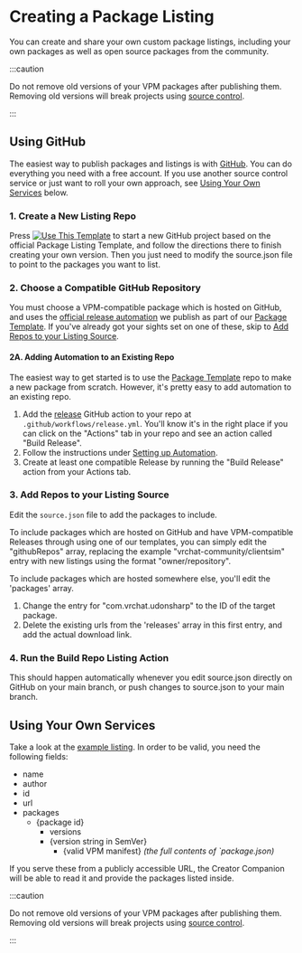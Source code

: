 # Creating a Package Listing

You can create and share your own custom package listings, including your own packages as well as open source packages from the community.

<!-- Don't forget sync this caution with vpm/packages.md -->

:::caution

Do not remove old versions of your VPM packages after publishing them.
Removing old versions will break projects using [source control](https://vcc.docs.vrchat.com/vpm/source-control).

:::

## Using GitHub

The easiest way to publish packages and listings is with [GitHub](https://github.com/). You can do everything you need with a free account. If you use another source control service or just want to roll your own approach, see [Using Your Own Services](#using-your-own-services) below.

### 1. Create a New Listing Repo

Press [![Use This Template](https://user-images.githubusercontent.com/737888/185467681-e5fdb099-d99f-454b-8d9e-0760e5a6e588.png)](https://github.com/vrchat-community/template-package-listing/generate)
to start a new GitHub project based on the official Package Listing Template, and follow the directions there to finish creating your own version. Then you just need to modify the source.json file to point to the packages you want to list.

### 2. Choose a Compatible GitHub Repository
You must choose a VPM-compatible package which is hosted on GitHub, and uses the [official release automation](https://github.com/vrchat-community/template-package/blob/main/.github/workflows/release.yml) we publish as part of our [Package Template](https://github.com/vrchat-community/template-package). If you've already got your sights set on one of these, skip to [Add Repos to your Listing Source](#3-add-repos-to-your-listing-source).

#### 2A. Adding Automation to an Existing Repo
The easiest way to get started is to use the [Package Template](https://github.com/vrchat-community/template-package) repo to make a new package from scratch. However, it's pretty easy to add automation to an existing repo.

1. Add the [release](https://github.com/vrchat-community/template-package/blob/main/.github/workflows/release.yml) GitHub action to your repo at `.github/workflows/release.yml`. You'll know it's in the right place if you can click on the "Actions" tab in your repo and see an action called "Build Release".
2. Follow the instructions under [Setting up Automation](https://github.com/vrchat-community/template-package#-setting-up-the-automation).
3. Create at least one compatible Release by running the "Build Release" action from your Actions tab.

### 3. Add Repos to your Listing Source
Edit the `source.json` file to add the packages to include.

To include packages which are hosted on GitHub and have VPM-compatible Releases through using one of our templates, you can simply edit the "githubRepos" array, replacing the example "vrchat-community/clientsim" entry with new listings using the format "owner/repository".

To include packages which are hosted somewhere else, you'll edit the 'packages' array. 
1. Change the entry for "com.vrchat.udonsharp" to the ID of the target package.
2. Delete the existing urls from the 'releases' array in this first entry, and add the actual download link.

### 4. Run the Build Repo Listing Action
This should happen automatically whenever you edit source.json directly on GitHub on your main branch, or push changes to source.json to your main branch.

## Using Your Own Services

Take a look at the [example listing](https://vrchat-community.github.io/template-package/index.json). In order to be valid, you need the following fields:

* name
* author
* id
* url
* packages
  * {package id}
    * versions
    * {version string in SemVer}
      * {valid VPM manifest} _(the full contents of `package.json)_

If you serve these from a publicly accessible URL, the Creator Companion will be able to read it and provide the packages listed inside.

:::caution

Do not remove old versions of your VPM packages after publishing them.
Removing old versions will break projects using [source control](https://vcc.docs.vrchat.com/vpm/source-control).

:::